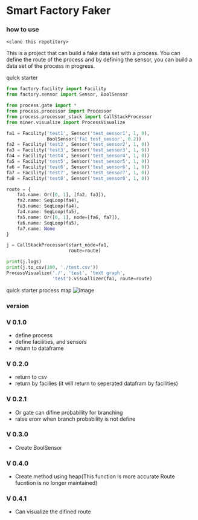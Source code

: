 # Smart Factory Faker

### how to use
```shell
<clone this repotitory>
```

This is a project that can build a fake data set with a process.
You can define the route of the process and by defining the sensor, you can build a data set of the process in progress.

quick starter

```python
from factory.facility import Facility
from factory.sensor import Sensor, BoolSensor

from process.gate import *
from process.processor import Processor
from process.processor_stack import CallStackProcessor
from miner.visualize import ProcessVisualize

fa1 = Facility('test1', Sensor('test_sensor1', 1, 0),
               BoolSensor('fa1 test_sessor', 0.2))
fa2 = Facility('test2', Sensor('test_sensor2', 1, 0))
fa3 = Facility('test3', Sensor('test_sensor3', 1, 0))
fa4 = Facility('test4', Sensor('test_sensor4', 1, 0))
fa5 = Facility('test5', Sensor('test_sensor5', 1, 0))
fa6 = Facility('test6', Sensor('test_sensor6', 1, 0))
fa7 = Facility('test7', Sensor('test_sensor7', 1, 0))
fa8 = Facility('test8', Sensor('test_sensor8', 1, 0))

route = {
    fa1.name: Or([0, 1], [fa2, fa3]),
    fa2.name: SeqLoop(fa4),
    fa3.name: SeqLoop(fa4),
    fa4.name: SeqLoop(fa5),
    fa5.name: Or([0, 1], node=[fa6, fa7]),
    fa6.name: SeqLoop(fa5),
    fa7.name: None
}

j = CallStackProcessor(start_node=fa1,
                       route=route)

print(j.logs)
print(j.to_csv(100, './test.csv'))
ProcessVisualize('./', 'test', 'text graph',
                 'test').visuallizer(fa1, route=route)

```
quick starter process map
![image](https://github.com/HyoungSooo/smart-factory-faker/assets/86239441/bfcd35ca-6b70-4d3e-b33c-7fe06172cd29)



### version

### V 0.1.0
* define process
* define facilities, and sensors
* return to dataframe

### V 0.2.0
* return to csv
* return by facilies (it will return to seperated datafram by facilities)

### V 0.2.1
* Or gate can difine probability for branching
* raise erorr when branch probability is not define

### V 0.3.0
* Create BoolSensor

### V 0.4.0
* Create method using heap(This function is more accurate Route fucntion is no longer maintained)

### V 0.4.1
* Can visualize the difined route
